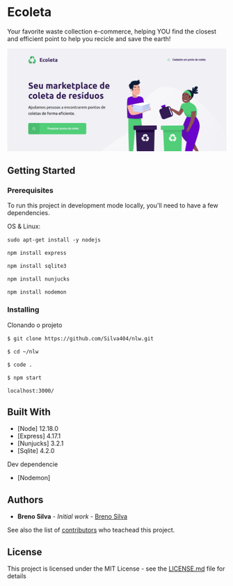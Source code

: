 

# Ecoleta

Your favorite waste collection e-commerce, helping YOU find the closest and efficient point to help you recicle and save the earth!

<img src="/header.png">


## Getting Started

### Prerequisites

To run this project in development mode locally, you'll need to have a few dependencies.

OS & Linux: 
```
sudo apt-get install -y nodejs
```
```
npm install express
```
```
npm install sqlite3
```
```
npm install nunjucks
```
```
npm install nodemon
```

### Installing

Clonando o projeto

```
$ git clone https://github.com/Silva404/nlw.git
```
```
$ cd ~/nlw
```
```
$ code .
```
```
$ npm start
```
```
localhost:3000/
```

## Built With
* [Node] 12.18.0
* [Express] 4.17.1
* [Nunjucks] 3.2.1
* [Sqlite] 4.2.0

Dev dependencie
* [Nodemon]

## Authors

* **Breno Silva** - *Initial work* - [Breno Silva](https://github.com/PurpleBooth)

See also the list of [contributors](https://github.com/maykbrito) who teachead this project.

## License

This project is licensed under the MIT License - see the [LICENSE.md](LICENSE.md) file for details